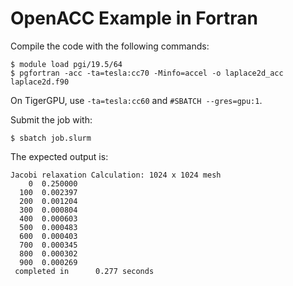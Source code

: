 # OpenACC Example in Fortran

Compile the code with the following commands:

```
$ module load pgi/19.5/64
$ pgfortran -acc -ta=tesla:cc70 -Minfo=accel -o laplace2d_acc laplace2d.f90
```

On TigerGPU, use `-ta=tesla:cc60` and `#SBATCH --gres=gpu:1`.

Submit the job with:

```
$ sbatch job.slurm
```

The expected output is:

```
Jacobi relaxation Calculation: 1024 x 1024 mesh
    0  0.250000
  100  0.002397
  200  0.001204
  300  0.000804
  400  0.000603
  500  0.000483
  600  0.000403
  700  0.000345
  800  0.000302
  900  0.000269
 completed in      0.277 seconds
```
